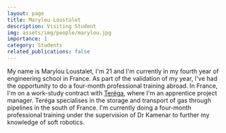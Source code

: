 ```yaml
---
layout: page
title: Marylou Loustalet
description: Visiting Student
img: assets/img/people/marylou.jpg
importance: 1
category: Students
related_publications: false
---
```


My name is Marylou Loustalet, I'm 21 and I'm currently in my fourth year of engineering school in France. As part of the validation of my year, I've had the opportunity to do a four-month professional training abroad. In France, I'm on a work-study contract with <a href="https://www.terega.fr/en/">Teréga</a>, where I'm an apprentice project manager. Teréga specialises in the storage and transport of gas through pipelines in the south of France. I'm currently doing a four-month professional training under the supervision of Dr Kamenar to further my knowledge of soft robotics.